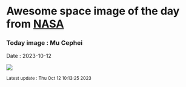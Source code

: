 
# Awesome space image of the day from [NASA](https://api.nasa.gov/)

### Today image : Mu Cephei
Date : 2023-10-12

![](https://apod.nasa.gov/apod/image/2310/MuCephei_apod1024.jpg)

<small>Latest update : Thu Oct 12 10:13:25 2023</small>
        